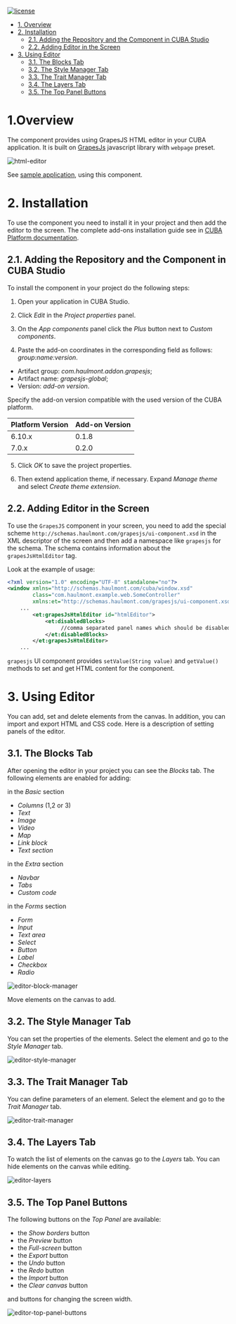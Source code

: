 [![license](https://img.shields.io/badge/license-Apache%20License%202.0-blue.svg?style=flat)](http://www.apache.org/licenses/LICENSE-2.0)

- [1. Overview](#overview)
- [2. Installation](#installaton)
  - [2.1. Adding the Repository and the Component in CUBA Studio](#adding-studio)
  - [2.2. Adding Editor in the Screen](#adding-screen)
- [3. Using Editor](#using-editor)
  - [3.1. The Blocks Tab](#blocks)
  - [3.2. The Style Manager Tab](#style)
  - [3.3. The Trait Manager Tab](#trait)
  - [3.4. The Layers Tab](#layers)
  - [3.5. The Top Panel Buttons](#buttons)

# 1.Overview <a name="overview"></a>

The component provides using GrapesJS HTML editor in your CUBA application. It is built on [GrapesJs](https://grapesjs.com/) javascript library with `webpage` preset.

![html-editor](img/editor.gif)

See [sample application](https://github.com/cuba-platform/grapesjs-addon-demo), using this component.

# 2. Installation <a name="installation"></a>

To use the component you need to install it in your project and then add the editor to the screen. The complete add-ons installation guide see in [CUBA Platform documentation](https://doc.cuba-platform.com/manual-latest/app_components_usage.html).

## 2.1. Adding the Repository and the Component in CUBA Studio <a name="adding-studio"></a>

To install the component in your project do the following steps:

1. Open your application in CUBA Studio.

2. Click *Edit* in the *Project properties* panel.

3. On the *App components* panel click the *Plus* button next to *Custom components*.

4. Paste the add-on coordinates in the corresponding field as follows: *group:name:version*.

 - Artifact group: *com.haulmont.addon.grapesjs*;
 - Artifact name: *grapesjs-global*;
 - Version: *add-on version*.

Specify the add-on version compatible with the used version of the CUBA platform.

| Platform Version | Add-on Version |
|------------------|----------------|
| 6.10.x           | 0.1.8          |
| 7.0.x            | 0.2.0          |

5. Click *OK* to save the project properties.

6. Then extend application theme, if necessary. Expand *Manage theme* and select *Create theme extension*.

## 2.2. Adding Editor in the Screen <a name="adding-screen"></a>

To use the `GrapesJS` component in your screen, you need to add the special scheme `http://schemas.haulmont.com/grapesjs/ui-component.xsd` in the XML descriptor of the screen and then add a namespace like `grapesjs` for the schema. The schema contains information about the `grapesJsHtmlEditor` tag.

Look at the example of usage:

```xml
<?xml version="1.0" encoding="UTF-8" standalone="no"?>
<window xmlns="http://schemas.haulmont.com/cuba/window.xsd"
        class="com.haulmont.example.web.SomeController"
        xmlns:et="http://schemas.haulmont.com/grapesjs/ui-component.xsd">
    ...
        <et:grapesJsHtmlEditor id="htmlEditor">
            <et:disabledBlocks>
                 //comma separated panel names which should be disabled, for example "map,tabs"
            </et:disabledBlocks>
        </et:grapesJsHtmlEditor>
    ...
```

`grapesjs` UI component provides `setValue(String value)` and `getValue()` methods to set and get HTML content for the component.

# 3. Using Editor <a name="using-editor"></a>

You can add, set and delete elements from the canvas. In addition, you can import and export HTML and CSS code. Here is a description of setting panels of the editor.

## 3.1. The Blocks Tab <a name="blocks"></a>

After opening the editor in your project you can see the *Blocks* tab. The following elements are enabled for adding:

in the *Basic* section
 - *Columns* (1,2 or 3)
 - *Text*
 - *Image*
 - *Video*
 - *Map*
 - *Link block*
 - *Text section*

in the *Extra* section
 - *Navbar*
 - *Tabs*
 - *Custom code*


in the *Forms* section
 - *Form*
 - *Input*
 - *Text area*
 - *Select*
 - *Button*
 - *Label*
 - *Checkbox*
 - *Radio*

![editor-block-manager](img/editor-block-manager.png)

Move elements on the canvas to add.

## 3.2. The Style Manager Tab <a name="style"></a>

You can set the properties of the elements. Select the element and go to the *Style Manager* tab.

![editor-style-manager](img/editor-style-manager.png)


## 3.3. The Trait Manager Tab <a name="trait"></a>

You can define parameters of an element. Select the element and go to the *Trait Manager* tab.

![editor-trait-manager](img/editor-trait-manager.png)

## 3.4. The Layers Tab <a name="layers"></a>

To watch the list of elements on the canvas go to the *Layers* tab. You can hide elements on the canvas while editing.

![editor-layers](img/editor-layers.png)

 ## 3.5. The Top Panel Buttons <a name="buttons"></a>

 The following buttons on the *Top Panel* are available:
- the *Show borders* button
- the *Preview* button
- the *Full-screen* button
- the *Export* button
- the *Undo* button
- the *Redo* button
- the *Import* button
- the *Clear canvas* button

and buttons for changing the screen width.

![editor-top-panel-buttons](img/editor-top-panel-buttons.png)
